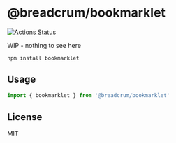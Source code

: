 # @breadcrum/bookmarklet
[![Actions Status](https://github.com/hifiwi-fi/bc-bookmarklet/workflows/tests/badge.svg)](https://github.com/hifiwi-fi/bc-bookmarklet/actions)

WIP - nothing to see here

```
npm install bookmarklet
```

## Usage

``` js
import { bookmarklet } from '@breadcrum/bookmarklet'
```

## License

MIT
